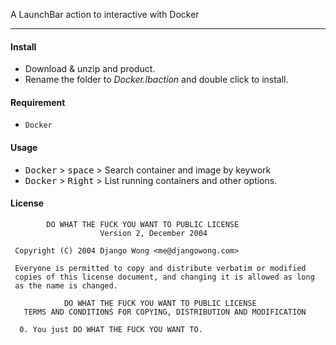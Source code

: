 A LaunchBar action to interactive with Docker

---

#### Install

- Download & unzip and product.
- Rename the folder to *Docker.lbaction* and double click to install.

#### Requirement

- `Docker`

#### Usage

- <kbd>Docker</kbd> > <kbd>space</kbd> > Search container and image by keywork
- <kbd>Docker</kbd> > <kbd>Right</kbd> > List running containers and other options.

#### License
```
        DO WHAT THE FUCK YOU WANT TO PUBLIC LICENSE
                    Version 2, December 2004

 Copyright (C) 2004 Django Wong <me@djangowong.com>

 Everyone is permitted to copy and distribute verbatim or modified
 copies of this license document, and changing it is allowed as long
 as the name is changed.

            DO WHAT THE FUCK YOU WANT TO PUBLIC LICENSE
   TERMS AND CONDITIONS FOR COPYING, DISTRIBUTION AND MODIFICATION

  0. You just DO WHAT THE FUCK YOU WANT TO.
```
